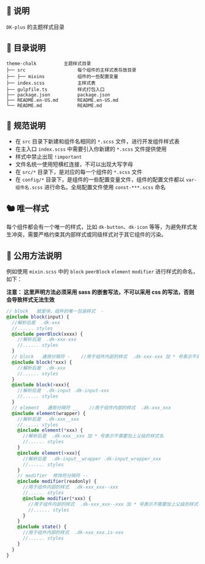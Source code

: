 ## 🐳 说明

`DK-plus` 的主题样式目录

## 🦩 目录说明

```
theme-chalk          主题样式目录
├── src                   每个组件的主样式表存放目录
├── ├── mixins            组件的一些配置变量
├── index.scss            主样式表
├── gulpfile.ts           样式打包入口
├── package.json          package.json
├── README.en-US.md       README.en-US.md
└── README.md             README.md
```

## 🚧 规范说明

- 在 `src` 目录下新建和组件名相同的 `*.scss` 文件，进行开发组件样式表
- 在主入口 `index.scss` 中需要引入你新建的 `*.scss` 文件提供使用
- 样式中禁止出现 `!important`
- 文件名统一使用短横杠连接，不可以出现大写字母
- 在 `src/*` 目录下，是对应的每一个组件的 `*.scss` 文件
- 在 `config/*` 目录下，是组件的一些配置变量文件，组件的配置文件都以 `var-组件名.scss` 进行命名。全局配置文件使用 `const-***.scss` 命名

## 🐿️ 唯一样式

每个组件都会有一个唯一的样式，比如 `dk-button`、`dk-icon` 等等，为避免样式发生冲突，需要严格约束其内部样式或同级样式对于其它组件的污染。

## 🚧 公用方法说明

例如使用 `mixin.scss` 中的 `block` `peerBlock` `element` `modifier` 进行样式的命名，如下：

**注意： 这里声明方法必须采用 sass 的嵌套写法，不可以采用 css 的写法，否则会导致样式无法生效**

```scss
// block   就是块，组件的唯一包装样式  -
@include block(input) {
  //解析后是  .dk-xxx
  //...... styles
  @include peerBlock(xxxx) {
    //解析后是  .dk-xxx-xxx
    //...... styles
  }
  // block   通用分隔符 -    //用于组件内部的样式  .dk-xxx-xxx 加 * 号表示不需要加上父级的样式名
  @include block(*xxx) {
    //解析后是  .dk-xxx
    //...... styles
  }
  @include block(>xxx){
    //解析后是  .dk-input .dk-input-xxx
    //...... styles
  }
  // element   通用分隔符 __    //用于组件内部的样式  .dk-xxx_xxx
  @include element(wrapper) {
    //解析后是  .dk-xxx__xxx
    //...... styles
    @include element(*xxx) {
      //解析后是  .dk-xxx__xxx 加 * 号表示不需要加上父级的样式名
      //...... styles
    }
    @include element(>xxx){
      //解析后是  .dk-input__wrapper .dk-input_wrapper_xxx
      //...... styles
    }
    // modifier  修饰符分隔符 --
    @include modifier(readonly) {
      //用于组件内部的样式  .dk-xxx_xxx--xxx
      //...... styles
      @include modifier(*xxx) {
        //用于组件内部的样式  .dk-xxx_xxx--xxx 加 * 号表示不需要加上父级的样式名
        //...... styles
      }
    }
    @include state() {
      //用于组件内部的样式  .dk-xxx_xxx.is-xxx
      //...... styles
    }
  }
}
```
